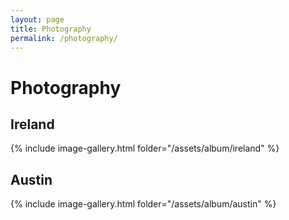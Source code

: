 ```yaml
---
layout: page
title: Photography
permalink: /photography/
---
```


# Photography

## Ireland 
{% include image-gallery.html folder="/assets/album/ireland" %}

## Austin 
{% include image-gallery.html folder="/assets/album/austin" %}
